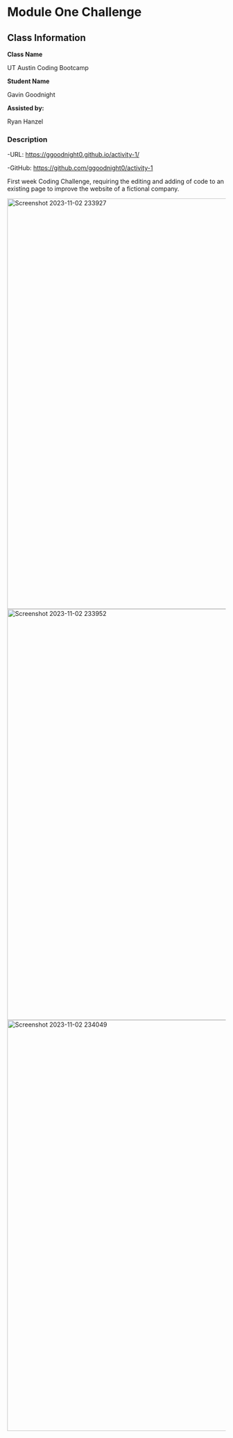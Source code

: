 # Module One Challenge

## Class Information

**Class Name**

UT Austin Coding Bootcamp

**Student Name**

Gavin Goodnight

**Assisted by:**

Ryan Hanzel

### Description

-URL: https://ggoodnight0.github.io/activity-1/

-GitHub: https://github.com/ggoodnight0/activity-1

First week Coding Challenge, requiring the editing and adding of code to an existing page to improve the website of a fictional company.

<img width="947" alt="Screenshot 2023-11-02 233927" src="https://github.com/ggoodnight0/activity-1/assets/148833417/13c7daa6-d3e3-45fc-a526-79e3d226e9ff">
<img width="948" alt="Screenshot 2023-11-02 233952" src="https://github.com/ggoodnight0/activity-1/assets/148833417/f54c74f8-4476-48f0-a8a5-26525e48f30a">
<img width="948" alt="Screenshot 2023-11-02 234049" src="https://github.com/ggoodnight0/activity-1/assets/148833417/8d5dd56a-4d17-4a80-8a7b-8955806283dc">

